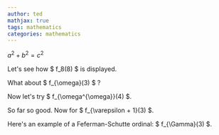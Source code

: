 ```yaml
---
author: ted
mathjax: true
tags: mathematics
categories: mathematics
---
```


$a^2 + b^2 = c^2$

Let's see how $ f_8(8) $ is displayed.

What about $ f_{\omega}(3) $ ?

Now let's try $ f_{\omega^{\omega}}(4) $.

So far so good. Now for $ f_{\varepsilon + 1}(3) $.

Here's an example of a Feferman-Schutte ordinal: $ f_{\Gamma}(3) $.

